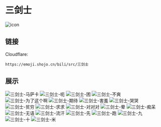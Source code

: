 # 三剑士
![icon](https://emoji.shojo.cn/bili/src/三剑士/icon.png)
## 链接
Cloudflare:
```
https://emoji.shojo.cn/bili/src/三剑士
```
## 展示
![三剑士-马萨卡](https://emoji.shojo.cn/bili/src/三剑士/三剑士-马萨卡.png)
![三剑士-呃](https://emoji.shojo.cn/bili/src/三剑士/三剑士-呃.png)
![三剑士-困](https://emoji.shojo.cn/bili/src/三剑士/三剑士-困.png)
![三剑士-不爽](https://emoji.shojo.cn/bili/src/三剑士/三剑士-不爽.png)
![三剑士-为了这个啊](https://emoji.shojo.cn/bili/src/三剑士/三剑士-为了这个啊.png)
![三剑士-期待](https://emoji.shojo.cn/bili/src/三剑士/三剑士-期待.png)
![三剑士-害羞](https://emoji.shojo.cn/bili/src/三剑士/三剑士-害羞.png)
![三剑士-哭哭](https://emoji.shojo.cn/bili/src/三剑士/三剑士-哭哭.png)
![三剑士-贫穷](https://emoji.shojo.cn/bili/src/三剑士/三剑士-贫穷.png)
![三剑士-求求](https://emoji.shojo.cn/bili/src/三剑士/三剑士-求求.png)
![三剑士-对对对](https://emoji.shojo.cn/bili/src/三剑士/三剑士-对对对.png)
![三剑士-晕](https://emoji.shojo.cn/bili/src/三剑士/三剑士-晕.png)
![三剑士-痴呆](https://emoji.shojo.cn/bili/src/三剑士/三剑士-痴呆.png)
![三剑士-无语](https://emoji.shojo.cn/bili/src/三剑士/三剑士-无语.png)
![三剑士-流汗](https://emoji.shojo.cn/bili/src/三剑士/三剑士-流汗.png)
![三剑士-先](https://emoji.shojo.cn/bili/src/三剑士/三剑士-先.png)
![三剑士-跑](https://emoji.shojo.cn/bili/src/三剑士/三剑士-跑.png)
![三剑士-九](https://emoji.shojo.cn/bili/src/三剑士/三剑士-九.png)
![三剑士-十](https://emoji.shojo.cn/bili/src/三剑士/三剑士-十.png)
![三剑士-米](https://emoji.shojo.cn/bili/src/三剑士/三剑士-米.png)
